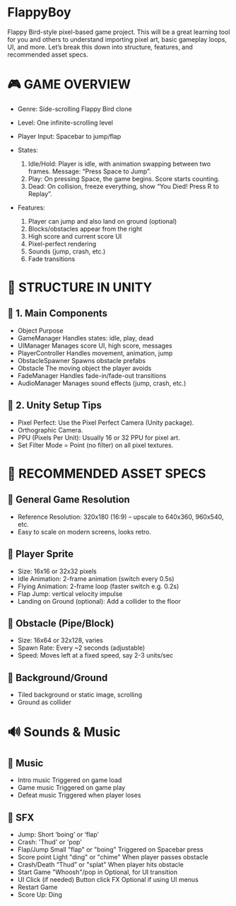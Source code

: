 # FlappyBoy
 Flappy Bird-style pixel-based game project. This will be a great learning tool for you and others to understand importing pixel art, basic gameplay loops, UI, and more. Let’s break this down into structure, features, and recommended asset specs.

# 🎮 GAME OVERVIEW
+ Genre: Side-scrolling Flappy Bird clone
+ Level: One infinite-scrolling level
+ Player Input: Spacebar to jump/flap
+ States:
  1. Idle/Hold: Player is idle, with animation swapping between two frames. Message: “Press Space to Jump”.
  2. Play: On pressing Space, the game begins. Score starts counting.
  3. Dead: On collision, freeze everything, show “You Died! Press R to Replay”.

+ Features:
  1. Player can jump and also land on ground (optional)
  2. Blocks/obstacles appear from the right
  3. High score and current score UI
  4. Pixel-perfect rendering
  5. Sounds (jump, crash, etc.)
  6. Fade transitions

# 🧱 STRUCTURE IN UNITY
## 🔧 1. Main Components
+ Object	Purpose
+ GameManager	Handles states: idle, play, dead
+ UIManager	Manages score UI, high score, messages
+ PlayerController	Handles movement, animation, jump
+ ObstacleSpawner	Spawns obstacle prefabs
+ Obstacle	The moving object the player avoids
+ FadeManager	Handles fade-in/fade-out transitions
+ AudioManager	Manages sound effects (jump, crash, etc.)

## 🎨 2. Unity Setup Tips
+ Pixel Perfect: Use the Pixel Perfect Camera (Unity package).
+ Orthographic Camera.
+ PPU (Pixels Per Unit): Usually 16 or 32 PPU for pixel art.
+ Set Filter Mode = Point (no filter) on all pixel textures.

# 🧱 RECOMMENDED ASSET SPECS

## 📏 General Game Resolution
+ Reference Resolution: 320x180 (16:9) – upscale to 640x360, 960x540, etc.
+ Easy to scale on modern screens, looks retro.

## 🧍 Player Sprite
+ Size: 16x16 or 32x32 pixels
+ Idle Animation: 2-frame animation (switch every 0.5s)
+ Flying Animation: 2-frame loop (faster switch e.g. 0.2s)
+ Flap Jump: vertical velocity impulse
+ Landing on Ground (optional): Add a collider to the floor

## 🧱 Obstacle (Pipe/Block)
+ Size: 16x64 or 32x128, varies
+ Spawn Rate: Every ~2 seconds (adjustable)
+ Speed: Moves left at a fixed speed, say 2-3 units/sec

## 🌄 Background/Ground
+ Tiled background or static image, scrolling
+ Ground as collider

# 🔊 Sounds & Music
## 🎼 Music
+ Intro music Triggered on game load
+ Game music Triggered on game play
+ Defeat music Triggered when player loses

## 📢 SFX
+ Jump: Short ‘boing’ or ‘flap’
+ Crash: 'Thud' or 'pop'
+ Flap/Jump	Small "flap" or "boing"	Triggered on Spacebar press
+ Score point	Light "ding" or "chime"	When player passes obstacle
+ Crash/Death	“Thud” or "splat"	When player hits obstacle
+ Start Game	"Whoosh"/pop in	Optional, for UI transition
+ UI Click (if needed)	Button click FX	Optional if using UI menus
+ Restart Game
+ Score Up: Ding
